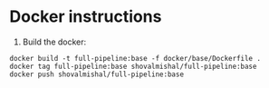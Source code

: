 # Docker instructions
1. Build the docker:
```shell
docker build -t full-pipeline:base -f docker/base/Dockerfile .
docker tag full-pipeline:base shovalmishal/full-pipeline:base
docker push shovalmishal/full-pipeline:base
```

